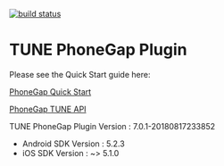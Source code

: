 [![build status](https://gitlab.corp.tune.com/engineering/phonegap-plugin/badges/master/build.svg)](https://gitlab.corp.tune.com/engineering/phonegap-plugin/commits/master)

# TUNE PhoneGap Plugin

Please see the Quick Start guide here:

[PhoneGap Quick Start](https://developers.tune.com/sdk/phonegap-quick-start/)

[PhoneGap TUNE API](docs/cordova-plugin-tune/7.0.1-20180817233852/index.html)

TUNE PhoneGap Plugin Version : 7.0.1-20180817233852

- Android SDK Version         : 5.2.3
- iOS SDK Version             : ~> 5.1.0
